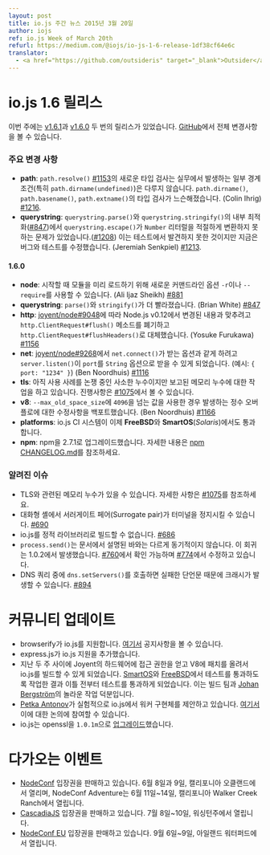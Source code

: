 ```yaml
---
layout: post
title: io.js 주간 뉴스 2015년 3월 20일
author: iojs
ref: io.js Week of March 20th
refurl: https://medium.com/@iojs/io-js-1-6-release-1df38cf64e6c
translator:
  - <a href="https://github.com/outsideris" target="_blank">Outsider</a>
---
```


<!--
# io.js 1.6 release
This week we had a two io.js releases [v1.6.1](https://iojs.org/dist/v1.6.1/) and  [v1.6.0](https://iojs.org/dist/v1.6.0/), complete changelog can be found [on GitHub](https://github.com/nodejs/node/blob/v1.x/CHANGELOG.md).
-->

# io.js 1.6 릴리스
이번 주에는 [v1.6.1](https://iojs.org/dist/v1.6.1/)과 [v1.6.0](https://iojs.org/dist/v1.6.0/) 두 번의 릴리스가 있었습니다. [GitHub](https://github.com/nodejs/node/blob/v1.x/CHANGELOG.md)에서 전체 변경사항을 볼 수 있습니다.

<!--
### Notable changes
-->

### 주요 변경 사항

<!--
* **path**: New type-checking on `path.resolve()` [#1153](https://github.com/nodejs/node/pull/1153) uncovered some edge-cases being relied upon in the wild, most notably `path.dirname(undefined)`. Type-checking has been loosened for `path.dirname()`, `path.basename()`, and `path.extname()` (Colin Ihrig) [#1216](https://github.com/nodejs/node/pull/1216).
* **querystring**: Internal optimizations in `querystring.parse()` and `querystring.stringify()` [#847](https://github.com/nodejs/node/pull/847) prevented `Number` literals from being properly converted via `querystring.escape()` [#1208](https://github.com/nodejs/node/issues/1208), exposing a blind-spot in the test suite. The bug and the tests have now been fixed (Jeremiah Senkpiel) [#1213](https://github.com/nodejs/node/pull/1213).
-->

* **path**: `path.resolve()` [#1153](https://github.com/nodejs/node/pull/1153)의 새로운 타입 검사는
실무에서 발생하는 일부 경계조건(특히 `path.dirname(undefined)`)은 다루지 않습니다. `path.dirname()`, `path.basename()`, `path.extname()`의 타입 검사가 느슨해졌습니다. (Colin Ihrig) [#1216](https://github.com/nodejs/node/pull/1216).
* **querystring**: `querystring.parse()`와 `querystring.stringify()`의 내부 최적화([#847](https://github.com/nodejs/node/pull/847))에서 `querystring.escape()`가 `Number` 리터럴을 적절하게 변환하지 못하는 문제가 있었습니다.([#1208](https://github.com/nodejs/node/issues/1208)) 이는 테스트에서 발견하지 못한 것이지만 지금은 버그와 테스트를 수정했습니다. (Jeremiah Senkpiel) [#1213](https://github.com/nodejs/node/pull/1213).

#### 1.6.0

<!--
* **node**: a new `-r` or `--require` command-line option can be used to pre-load modules at start-up (Ali Ijaz Sheikh) [#881](https://github.com/nodejs/node/pull/881).
* **querystring**: `parse()` and `stringify()` are now faster (Brian White) [#847](https://github.com/nodejs/node/pull/847).
* **http**: the `http.ClientRequest#flush()` method has been deprecated and replaced with `http.ClientRequest#flushHeaders()` to match the same change now in Node.js v0.12 as per [joyent/node#9048](https://github.com/joyent/node/pull/9048) (Yosuke Furukawa) [#1156](https://github.com/nodejs/node/pull/1156).
* **net**: allow `server.listen()` to accept a `String` option for `port`, e.g. `{ port: "1234" }`, to match the same option being accepted in `net.connect()` as of [joyent/node#9268](https://github.com/joyent/node/pull/9268) (Ben Noordhuis) [#1116](https://github.com/nodejs/node/pull/1116).
* **tls**: further work on the reported memory leak although there appears to be a minor leak remaining for the use-case in question, track progress at [#1075](https://github.com/nodejs/node/issues/1075).
* **v8**: backport a fix for an integer overflow when `--max_old_space_size` values above `4096` are used (Ben Noordhuis) [#1166](https://github.com/nodejs/node/pull/1166).
* **platforms**: the io.js CI system now reports passes on **FreeBSD** and **SmartOS** (_Solaris_).
* **npm**: upgrade npm to 2.7.1. See [npm CHANGELOG.md](https://github.com/npm/npm/blob/master/CHANGELOG.md#v271-2015-03-05) for details.
-->

* **node**: 시작할 때 모듈을 미리 로드하기 위해 새로운 커맨드라인 옵션 `-r`이나 `--require`를 사용할 수 있습니다. (Ali Ijaz Sheikh) [#881](https://github.com/nodejs/node/pull/881)
* **querystring**: `parse()`와 `stringify()`가 더 빨라졌습니다. (Brian White) [#847](https://github.com/nodejs/node/pull/847)
* **http**: [joyent/node#9048](https://github.com/joyent/node/pull/9048)에 따라 Node.js v0.12에서 변경된 내용과 맞추려고 `http.ClientRequest#flush()` 메소드를 폐기하고 `http.ClientRequest#flushHeaders()`로 대체했습니다. (Yosuke Furukawa) [#1156](https://github.com/nodejs/node/pull/1156)
* **net**: [joyent/node#9268](https://github.com/joyent/node/pull/9268)에서 `net.connect()`가 받는 옵션과 같게 하려고 `server.listen()`이 `port`를 `String` 옵션으로 받을 수 있게 되었습니다. (예시: `{ port: "1234" }`) (Ben Noordhuis) [#1116](https://github.com/nodejs/node/pull/1116)
* **tls**: 아직 사용 사례를 논쟁 중인 사소한 누수이지만 보고된 메모리 누수에 대한 작업을 하고 있습니다. 진행사항은 [#1075](https://github.com/nodejs/node/issues/1075)에서 볼 수 있습니다.
* **v8**: `--max_old_space_size`에 `4096`을 넘는 값을 사용한 경우 발생하는 정수 오버플로에 대한 수정사항을 백포트했습니다. (Ben Noordhuis) [#1166](https://github.com/nodejs/node/pull/1166)
* **platforms**: io.js CI 시스템이 이제 **FreeBSD**와 **SmartOS**(_Solaris_)에서도 통과합니다.
* **npm**: npm을 2.7.1로 업그레이드했습니다. 자세한 내용은 [npm CHANGELOG.md](https://github.com/npm/npm/blob/master/CHANGELOG.md#v271-2015-03-05)를 참조하세요.

<!--
### Known Issues
-->

### 알려진 이슈

<!--
* Possible remaining TLS-related memory leak(s), details at [#1075](https://github.com/nodejs/node/issues/1075).
* Surrogate pair in REPL can freeze terminal [#690](https://github.com/nodejs/node/issues/690)
* Not possible to build io.js as a static library [#686](https://github.com/nodejs/node/issues/686)
* `process.send()` is not synchronous as the docs suggest, a regression introduced in 1.0.2, see [#760](https://github.com/nodejs/node/issues/760) and fix in [#774](https://github.com/nodejs/node/issues/774)
* Calling `dns.setServers()` while a DNS query is in progress can cause the process to crash on a failed assertion [#894](https://github.com/nodejs/node/issues/894)
-->

* TLS와 관련된 메모리 누수가 있을 수 있습니다. 자세한 사항은 [#1075](https://github.com/nodejs/node/issues/1075)를 참조하세요.
* 대화형 셸에서 서러게이트 페어(Surrogate pair)가 터미널을 정지시킬 수 있습니다. [#690](https://github.com/nodejs/node/issues/690)
* io.js를 정적 라이브러리로 빌드할 수 없습니다. [#686](https://github.com/nodejs/node/issues/686)
* `process.send()`는 문서에서 설명된 바와는 다르게 동기적이지 않습니다. 이 회귀는 1.0.2에서 발생했습니다. [#760](https://github.com/nodejs/node/issues/760)에서 확인 가능하며 [#774](https://github.com/nodejs/node/issues/774)에서 수정하고 있습니다.
* DNS 쿼리 중에 `dns.setServers()`를 호출하면 실패한 단언문 때문에 크래시가 발생할 수 있습니다. [#894](https://github.com/nodejs/node/issues/894)

<!--
# Community Updates
-->

# 커뮤니티 업데이트

<!--
* browserify supports io.js, you can check the announcement [here](https://twitter.com/yosuke_furukawa/status/577150547850969088)
* express.js added [support](https://github.com/strongloop/express/commit/165660811aa9ba5f3733a7b033894f3d9a9c5e60) to io.js
* Over the last two weeks we got access to hardware from Joyent and upstreamed a patch to V8 so we got io.js building. After that we worked on passing tests for both [SmartOS](https://github.com/nodejs/build/pull/64) and [FreeBSD](https://github.com/nodejs/node/pull/1167) which as of two days ago now pass, this was thanks to the amazing work of the build team and [Johan Bergström](https://github.com/jbergstroem)
* [Petka Antonov](https://github.com/petkaantonov) is proposing a workers implementation in io.js under an experimental flag, you can join the discussion [here](https://github.com/nodejs/node/pull/1159)
* io.js [upgraded](https://github.com/nodejs/node/pull/1206) openssl to `1.0.1m`
-->

* browserify가 io.js를 지원합니다. [여기서](https://twitter.com/yosuke_furukawa/status/577150547850969088) 공지사항을 볼 수 있습니다.
* express.js가 io.js 지원을 추가했습니다.
* 지난 두 주 사이에 Joyent의 하드웨어에 접근 권한을 얻고 V8에 패치를 올려서 io.js를 빌드할 수 있게 되었습니다. [SmartOS](https://github.com/nodejs/build/pull/64)와 [FreeBSD](https://github.com/nodejs/node/pull/1167)에서 테스트를 통과하도록 작업한 결과 이틀 전부터 테스트를 통과하게 되었습니다. 이는 빌드 팀과 [Johan Bergström](https://github.com/jbergstroem)의 놀라운 작업 덕분입니다.
* [Petka Antonov](https://github.com/petkaantonov)가 실험적으로 io.js에서 워커 구현체를 제안하고 있습니다. [여기서](https://github.com/nodejs/node/pull/1159) 이에 대한 논의에 참여할 수 있습니다.
* io.js는 openssl을 `1.0.1m`으로 [업그레이드](https://github.com/nodejs/node/pull/1206)했습니다.

<!--
# Upcoming Events
-->

# 다가오는 이벤트

<!--
* [NodeConf](http://nodeconf.com/) tickets are on sale, June 8th and 9th at Oakland, CA and NodeConf Adventure for June 11th - 14th at Walker Creek Ranch, CA
* [CascadiaJS](http://2015.cascadiajs.com/) tickets are on sale, July 8th - 10th at Washington State
* [NodeConf EU](http://nodeconf.eu/) tickets are on sale, September 6th - 9th at Waterford, Ireland
-->

* [NodeConf](http://nodeconf.com/) 입장권을 판매하고 있습니다. 6월 8일과 9일, 캘리포니아 오클랜드에서 열리며, NodeConf Adventure는 6월 11일~14일, 캘리포니아 Walker Creek Ranch에서 열립니다.
* [CascadiaJS](http://2015.cascadiajs.com/) 입장권을 판매하고 있습니다. 7월 8일~10일, 워싱턴주에서 열립니다.
* [NodeConf EU](http://nodeconf.eu/) 입장권을 판매하고 있습니다. 9월 6일~9일, 아일랜드 워터퍼드에서 열립니다.
